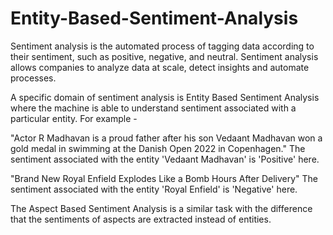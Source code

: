 # Entity-Based-Sentiment-Analysis
Sentiment analysis is the automated process of tagging data according to their sentiment, such as positive, negative, and neutral. Sentiment analysis allows companies to analyze data at scale, detect insights and automate processes. 

A specific domain of sentiment analysis is Entity Based Sentiment Analysis where the machine is able to understand sentiment associated with a particular entity. For example - 

"Actor R Madhavan is a proud father after his son Vedaant Madhavan won a gold medal in swimming at the Danish Open 2022 in Copenhagen." The sentiment associated with the entity 'Vedaant Madhavan' is 'Positive' here.

"Brand New Royal Enfield Explodes Like a Bomb Hours After Delivery" The sentiment associated with the entity 'Royal Enfield' is 'Negative' here.

The Aspect Based Sentiment Analysis is a similar task with the difference that the sentiments of aspects are extracted instead of entities.
